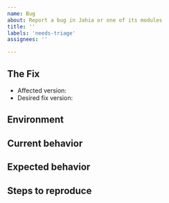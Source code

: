```yaml
---
name: Bug
about: Report a bug in Jahia or one of its modules
title: ''
labels: 'needs-triage'
assignees: ''

---
```

## The Fix
- Affected version: <!-- Which versions are currently affected by the issue -->
- Desired fix version: <!-- Which versions would you like this fix deployed to -->

## Environment
<!-- Please provide all details, including links to artifacts, to help someone spin-up the same environment to reproduce -->

## Current behavior
<!-- A clear and concise description of what the bug is. -->

## Expected behavior
<!-- A clear and concise description of what you expected to happen. -->

## Steps to reproduce
<!--
Steps to reproduce the behavior:
1. Go to '...'
2. Click on '....'
3. Scroll down to '....'
4. See error
-->
